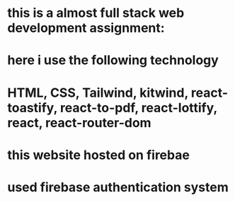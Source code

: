 # this is a almost full stack web development assignment:
# here i use the following technology
# HTML, CSS, Tailwind, kitwind, react-toastify, react-to-pdf, react-lottify, react, react-router-dom
# this website hosted on firebae
# used firebase authentication system